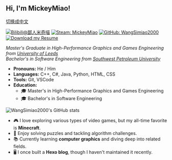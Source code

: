 ## Hi, I'm MickeyMiao!

[切换成中文](README_CN.md)

[![Bilibili@鄙人米奇喵](https://img.shields.io/badge/Bilibili-鄙人米奇喵-00A1D6?style=for-the-badge&logo=bilibili&logoColor=white)](https://space.bilibili.com/36913332)
[![Steam: MickeyMiao](https://img.shields.io/badge/Steam-MickeyMiao-000000?style=for-the-badge&logo=steam&logoColor=white)](https://steamcommunity.com/id/MickeyMiao/)
[![GitHub: WangSimiao2000](https://img.shields.io/badge/GitHub-WangSimiao2000-181717?style=for-the-badge&logo=github)](https://github.com/WangSimiao2000)
[![Download my Resume](https://img.shields.io/badge/Resume-Download-blue?style=for-the-badge&logo=adobeacrobatreader&logoColor=white)](./WangSimiao_07.pdf)

*Master's Graduate in High-Performance Graphics and Games Engineering from [University of Leeds](https://www.leeds.ac.uk)*  
*Bachelor's in Software Engineering from [Southwest Petroleum University](https://www.swpu.edu.cn)*

- **Pronouns:** He / Him
- **Languages:** C++, C#, Java, Python, HTML, CSS
- **Tools:** Git, VSCode
- **Education:** 
  - 🎓 Master's in High-Performance Graphics and Games Engineering
  - 🎓 Bachelor's in Software Engineering

![WangSimiao2000's GitHub stats](https://github-readme-stats.vercel.app/api?username=WangSimiao2000&show_icons=true&hide=stars,issues)

- 🎮 I love exploring various types of video games, but my all-time favorite is **Minecraft**.
- 🧩 Enjoy solving puzzles and tackling algorithm challenges.
- 📚 Currently learning **computer graphics** and diving deep into related fields.
- 🖥️ I once built a **Hexo blog**, though I haven't maintained it recently.
